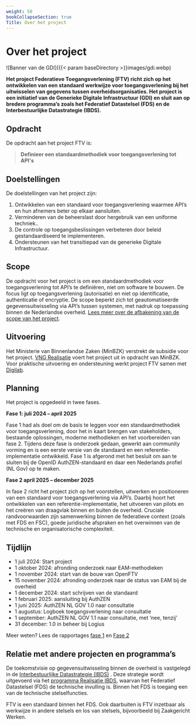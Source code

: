 ```yaml
---
weight: 50
bookCollapseSection: true
Title: Over het project
---
```


# Over het project

![Banner van de GDI]({{< param baseDirectory >}}images/gdi.webp)

**Het project Federatieve Toegangsverlening (FTV) richt zich op het ontwikkelen van een standaard werkwijze voor toegangsverlening bij het uitwisselen van gegevens tussen overheidsorganisaties. Het project is een initiatief van de Generieke Digitale Infrastructuur (GDI) en sluit aan op bredere programma’s zoals het Federatief Datastelsel (FDS) en de Interbestuurlijke Datastrategie (IBDS).**

## Opdracht

De opdracht aan het project FTV is:

>  **Definieer een standaardmethodiek voor toegangsverlening tot API's**

## Doelstellingen

De doelstellingen van het project zijn:

1.	Ontwikkelen van een standaard voor toegangsverlening waarmee API’s en hun afnemers beter op elkaar aansluiten.
2.	Verminderen van de beheerslast door hergebruik van een uniforme techniek..
3.	De controle op toegangsbeslissingen verbeteren door beleid gestandaardiseerd te implementeren.
4.	Ondersteunen van het transitiepad van de generieke Digitale Infrastructuur.

## Scope
De opdracht voor het project is om een standaardmethodiek voor toegangsverlening tot API’s te definiëren, niet om software te bouwen. De focus ligt op toegangsverlening (autorisatie) en niet op identificatie, authenticatie of encryptie. De scope beperkt zich tot geautomatiseerde gegevensuitwisseling via API’s tussen systemen, met nadruk op toepassing binnen de Nederlandse overheid. [Lees meer over de afbakening van de scope van het project](1.scope).

## Uitvoering

Het Ministerie van Binnenlandse Zaken (MinBZK) verstrekt de subsidie voor het project.
[VNG Realisatie](https://vng.nl/artikelen/vng-realisatie) voert het project uit in opdracht van MinBZK.
Voor praktische uitvoering en ondersteuning werkt project FTV samen met [Digilab](https://digilab.overheid.nl/).

## Planning

Het project is opgedeeld in twee fases.

**Fase 1: juli 2024 – april 2025**

Fase 1 had als doel om de basis te leggen voor een standaardmethodiek voor toegangsverlening, door het in kaart brengen van stakeholders, bestaande oplossingen, moderne methodieken en het voorbereiden van fase 2.
Tijdens deze fase is onderzoek gedaan, gewerkt aan community vorming en is een eerste versie van de standaard en een referentie-implementatie ontwikkeld.
Fase 1 is afgerond met het besluit om aan te sluiten bij de OpenID AuthZEN-standaard en daar een Nederlands profiel (NL Gov) op te maken.

**Fase 2 april 2025 – december 2025**

In fase 2 richt het project zich op het voorstellen, uitwerken en positioneren van een standaard voor toegangsverlening via API’s. Daarbij hoort het ontwikkelen van een referentie-implementatie, het uitvoeren van pilots en het creëren van draagvlak binnen en buiten de overheid. Cruciale randvoorwaarden zijn samenwerking binnen de federatieve context (zoals met FDS en FSC), goede juridische afspraken en het overwinnen van de technische en organisatorische complexiteit.

## Tijdlijn

* 1 juli 2024: Start project
* 1 oktober 2024: afronding onderzoek naar EAM-methodieken
* 1 november 2024: start van de bouw van OpenFTV
* 15 november 2024: afronding onderzoek naar de status van EAM bij de overheid
* 1 december 2024: start schrijven van de standaard
* 1 februari 2025: aansluiting bij AuthZEN
* 1 juni 2025:  AuthZEN NL GOV 1.0 naar consultatie
* 1 augustus: Logboek toegangsverlening naar consultatie
* 1 september: AuthZEN NL GOV 1.1 naar consultatie, met ‘nee, tenzij’
* 31 december: 1.0 in beheer bij Logius

Meer weten? Lees de rapportages [fase 1](3.fase1) en [Fase 2](4.fase2)

## Relatie met andere projecten en programma’s

De toekomstvisie op gegevensuitwisseling binnen de overheid is vastgelegd in de [Interbestuurlijke Datastrategie (IBDS)](https://www.digitaleoverheid.nl/interbestuurlijke-datastrategie/) . Deze strategie wordt uitgevoerd via het [programma Realisatie IBDS](https://realisatieibds.nl/), waarvan het Federatief Datastelsel (FDS) de technische invulling is. Binnen het FDS is toegang een van de technische stelselfuncties.

FTV is een standaard binnen het FDS. Ook daarbuiten is FTV inzetbaar als werkwijze in andere stelsels en los van stelsels, bijvoorbeeld bij Zaakgericht Werken.